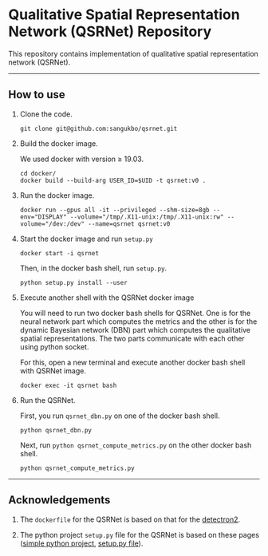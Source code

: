 # Qualitative Spatial Representation Network (QSRNet) Repository

This repository contains implementation of qualitative spatial representation network (QSRNet).

---------------

## How to use

1. Clone the code.

    ```
    git clone git@github.com:sangukbo/qsrnet.git
    ```

2. Build the docker image.

    We used docker with version ≥ 19.03.

    ```
    cd docker/
    docker build --build-arg USER_ID=$UID -t qsrnet:v0 .
    ```

3. Run the docker image.

    ```
    docker run --gpus all -it --privileged --shm-size=8gb --env="DISPLAY" --volume="/tmp/.X11-unix:/tmp/.X11-unix:rw" --volume="/dev:/dev" --name=qsrnet qsrnet:v0
    ```

4. Start the docker image and run ``setup.py``

    ```
    docker start -i qsrnet
    ```

    Then, in the docker bash shell, run ``setup.py``.

    ```
    python setup.py install --user
    ```

5. Execute another shell with the QSRNet docker image

    You will need to run two docker bash shells for QSRNet. One is for the neural network part which computes the metrics and the other is for the dynamic Bayesian network (DBN) part which computes the qualitative spatial representations. The two parts communicate with each other using python socket.

    For this, open a new terminal and execute another docker bash shell with QSRNet image.

    ```
    docker exec -it qsrnet bash
    ```

5. Run the QSRNet.

    First, you run ``qsrnet_dbn.py`` on one of the docker bash shell.

    ```
    python qsrnet_dbn.py
    ```

    Next, run ``python qsrnet_compute_metrics.py`` on the other docker bash shell.

    ```
    python qsrnet_compute_metrics.py
    ```

---------------

## Acknowledgements

1. The ``dockerfile`` for the QSRNet is based on that for the [detectron2](https://github.com/facebookresearch/detectron2).

2. The python project ``setup.py`` file for the QSRNet is based on these pages ([simple python project](http://www.kennethreitz.org/essays/repository-structure-and-python), [setup.py file](hhttps://github.com/kennethreitz/setup.py)).
